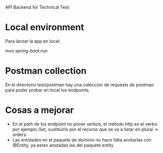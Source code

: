 API Backend for Technical Test

# Local environment

Para lanzar la app en local:

mvn spring-boot:run

# Postman collection

En el directorio test/postman hay una colección de requests de postman para poder probar en local los endpoints.

# Cosas a mejorar

- En el path de los endpoint no poner verbos, el método http es el verbo. por ejemplo /list, sustituirlo por el recurso que se va a listar en plural -> orders.
- Las entidades en el paquete de dominio no hace falta anotarlas con @Entity, ya estan anotadas las del paquete entity